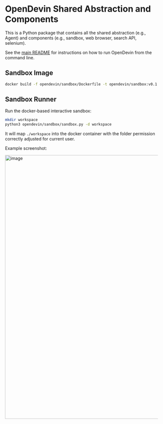 # OpenDevin Shared Abstraction and Components

This is a Python package that contains all the shared abstraction (e.g., Agent) and components (e.g., sandbox, web browser, search API, selenium).

See the [main README](../README.md) for instructions on how to run OpenDevin from the command line.

## Sandbox Image
```bash
docker build -f opendevin/sandbox/Dockerfile -t opendevin/sandbox:v0.1 .
```

## Sandbox Runner

Run the docker-based interactive sandbox:

```bash
mkdir workspace
python3 opendevin/sandbox/sandbox.py -d workspace
```

It will map `./workspace` into the docker container with the folder permission correctly adjusted for current user.

Example screenshot:

<img width="868" alt="image" src="https://github.com/OpenDevin/OpenDevin/assets/38853559/8dedcdee-437a-4469-870f-be29ca2b7c32">

